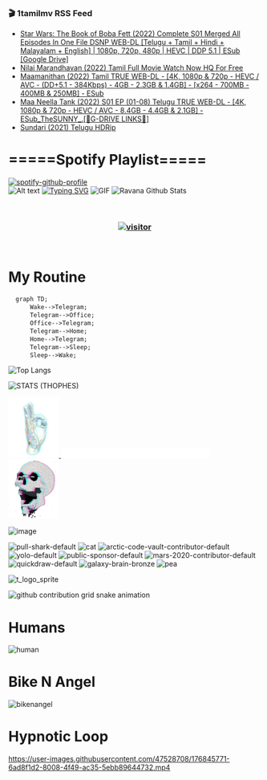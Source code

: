 ### 🎬 1tamilmv RSS Feed

<!-- BLOG-POST-LIST:START -->
- [Star Wars: The Book of Boba Fett &lpar;2022&rpar; Complete S01 Merged All Episodes In One File DSNP WEB-DL [Telugu + Tamil + Hindi + Malayalam + English] | 1080p, 720p, 480p | HEVC | DDP 5.1 | ESub [Google Drive]](https://www.1tamilmv.click/index.php?/forums/topic/165526-star-wars-the-book-of-boba-fett-2022-complete-s01-merged-all-episodes-in-one-file-dsnp-web-dl-telugu-tamil-hindi-malayalam-english-1080p-720p-480p-hevc-ddp-51-esub-google-drive/&do=findComment&comment=330943)
- [Nilai Marandhavan &lpar;2022&rpar; Tamil Full Movie Watch Now HQ For Free](https://www.1tamilmv.click/index.php?/forums/topic/165669-nilai-marandhavan-2022-tamil-full-movie-watch-now-hq-for-free/&do=findComment&comment=330942)
- [Maamanithan &lpar;2022&rpar; Tamil TRUE WEB-DL - [4K, 1080p &amp; 720p - HEVC / AVC - &lpar;DD+5.1 - 384Kbps&rpar; - 4GB - 2.3GB &amp; 1.4GB] - [x264 - 700MB - 400MB &amp; 250MB] - ESub](https://www.1tamilmv.click/index.php?/forums/topic/165591-maamanithan-2022-tamil-true-web-dl-4k-1080p-720p-hevc-avc-dd51-384kbps-4gb-23gb-14gb-x264-700mb-400mb-250mb-esub/&do=findComment&comment=330941)
- [Maa Neella Tank &lpar;2022&rpar; S01 EP &lpar;01-08&rpar; Telugu TRUE WEB-DL - [4K, 1080p &amp; 720p - HEVC / AVC - 8.4GB - 4.4GB &amp; 2.1GB] - ESub_TheSUNNY_.[🔰G-DRIVE LINKS🔰]](https://www.1tamilmv.click/index.php?/forums/topic/165627-maa-neella-tank-2022-s01-ep-01-08-telugu-true-web-dl-4k-1080p-720p-hevc-avc-84gb-44gb-21gb-esub_thesunny_%F0%9F%94%B0g-drive-links%F0%9F%94%B0/&do=findComment&comment=330940)
- [Sundari &lpar;2021&rpar; Telugu HDRip](https://www.1tamilmv.click/index.php?/forums/topic/165668-sundari-2021-telugu-hdrip/&do=findComment&comment=330939)
<!-- BLOG-POST-LIST:END -->

# =====Spotify Playlist=====
[![spotify-github-profile](https://spotify-github-profile.vercel.app/api/view?uid=31rfzgmuvvewegdlxvlev4ynz4vu&cover_image=true&theme=default&bar_color=53b14f&bar_color_cover=true)](https://ravana69.github.io/rss)
</br>
![Alt text](https://spotify-recently-played-readme.vercel.app/api?user=31rfzgmuvvewegdlxvlev4ynz4vu)
[![Typing SVG](https://readme-typing-svg.herokuapp.com?color=%2336BCF7&center=true&vCenter=true&multiline=true&height=81&lines=I+AM+RAVANA;CONTACT+ME+ON+TELEGRAM%3A+%40R4V4N4)](https://git.io/typing-svg)
<img align="centre" height="400px" width="490px" alt="GIF" src="https://github.com/ravana69/ravana69/blob/master/rvm.gif" />
![Ravana Github Stats](https://github-readme-stats.vercel.app/api?username=ravana69&&show_icons=true&theme=radical)

<br />
<h3 align="center"> <a href="https://t.me/r4v4n4"><img src="https://profile-counter.glitch.me/ravana69/count.svg" alt="visitor" width="600"></a> </h3>
</br>

<H1>My Routine</H1>

```mermaid
  graph TD;
      Wake-->Telegram;
      Telegram-->Office;
      Office-->Telegram;
      Telegram-->Home;
      Home-->Telegram;
      Telegram-->Sleep;
      Sleep-->Wake;
```
![Top Langs](https://github-readme-stats.vercel.app/api/top-langs/?username=ravana69&&show_icons=true&theme=radical)

![STATS (THOPHES)](https://github-profile-trophy.vercel.app/?username=ravana69&theme=gruvbox&margin-w=10&margin-h=15&column=8)
<br />
<p align="left">
    <a href="#">
        <img width="20%" src="./assets/images/hand.gif" alt="" />
    </a>
    <a href="#">
        <img width="59%" src="./assets/images/spacer.png" alt="" >
    </a>
    <a href="#">
        <img width="20%" src="./assets/images/skull.gif" alt="" />
    </a>
</p>


![image](https://user-images.githubusercontent.com/47528708/175298537-0623dc00-7b1a-4ec1-b5b1-71768763a234.png)

<img width="148" alt="pull-shark-default" src="https://user-images.githubusercontent.com/47528708/176419715-70981865-4dc6-489a-8a1a-06842db67b15.gif"> <img width="148" alt="cat" src="https://user-images.githubusercontent.com/47528708/179149594-60701d0e-e626-415f-9958-80736351eadd.gif"> <img width="148" alt="arctic-code-vault-contributor-default" src="https://user-images.githubusercontent.com/47528708/175267501-e1fbbb8f-c2b2-4882-b865-2ac4debef26c.png"> <img width="148" alt="yolo-default" src="https://user-images.githubusercontent.com/47528708/175267654-281a1880-1129-4b7b-bf2f-de5dd2bc5afa.png"> <img width="148" alt="public-sponsor-default" src="https://user-images.githubusercontent.com/47528708/175268448-2e78cc75-fb25-4d76-bd22-7df520446b45.png"> <img width="148" alt="mars-2020-contributor-default" src="https://user-images.githubusercontent.com/47528708/175268475-de6d987a-3be9-4353-86a5-23b422559355.png"> <img width="148" alt="quickdraw-default" src="https://user-images.githubusercontent.com/47528708/179148665-33e7c2c8-5d95-413e-8b25-6862820a5fe7.png"> <img width="148" alt="galaxy-brain-bronze" src="https://user-images.githubusercontent.com/47528708/176419717-e2fdca8b-0fdc-47dd-9511-a7ff52178a33.gif"> <img width="148" alt="pea" src="https://user-images.githubusercontent.com/47528708/179149608-800ce6e1-7d24-4bfe-8e84-5628e6d5497d.gif">

![t_logo_sprite](https://user-images.githubusercontent.com/47528708/175293007-21ff1792-1fca-4be3-bcae-12fdc3aa414f.svg)

![github contribution grid snake animation](https://raw.githubusercontent.com/ravana69/ravana69/output/github-contribution-grid-snake-dark.svg#gh-dark-mode-only)

# Humans
<img width="170" alt="human" src="https://user-images.githubusercontent.com/47528708/176413829-c142d478-1c96-4c3c-a2a4-2dd35374c335.gif">

# Bike N Angel
<img width="170" alt="bikenangel" src="https://user-images.githubusercontent.com/47528708/176616968-3a44f91e-8016-477c-9bb5-c4689a1adbee.gif">

# Hypnotic Loop

https://user-images.githubusercontent.com/47528708/176845771-6ad8f1d2-8008-4f49-ac35-5ebb89644732.mp4

